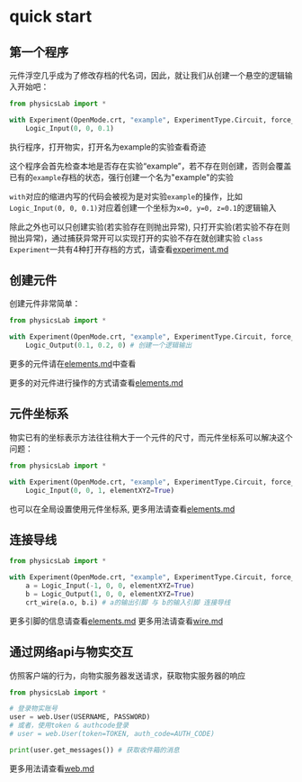 # quick start

## 第一个程序
元件浮空几乎成为了修改存档的代名词，因此，就让我们从创建一个悬空的逻辑输入开始吧：
```Python
from physicsLab import *

with Experiment(OpenMode.crt, "example", ExperimentType.Circuit, force_crt=True):
    Logic_Input(0, 0, 0.1)
```
执行程序，打开物实，打开名为example的实验查看奇迹

这个程序会首先检查本地是否存在实验“example”，若不存在则创建，否则会覆盖已有的`example`存档的状态，强行创建一个名为"example"的实验

`with`对应的缩进内写的代码会被视为是对实验`example`的操作，比如`Logic_Input(0, 0, 0.1)`对应着创建一个坐标为`x=0, y=0, z=0.1`的逻辑输入

除此之外也可以只创建实验(若实验存在则抛出异常), 只打开实验(若实验不存在则抛出异常)，通过捕获异常开可以实现打开的实验不存在就创建实验
`class Experiment`一共有4种打开存档的方式，请查看[experiment.md](experiment.md)

## 创建元件
创建元件非常简单：
```Python
from physicsLab import *

with Experiment(OpenMode.crt, "example", ExperimentType.Circuit, force_crt=True):
    Logic_Output(0.1, 0.2, 0) # 创建一个逻辑输出
```
更多的元件请在[elements.md](./elements.md)中查看

更多的对元件进行操作的方式请查看[elements.md](./elements.md)

## 元件坐标系
物实已有的坐标表示方法往往稍大于一个元件的尺寸，而元件坐标系可以解决这个问题：
```Python
from physicsLab import *

with Experiment(OpenMode.crt, "example", ExperimentType.Circuit, force_crt=True):
    Logic_Input(0, 0, 1, elementXYZ=True)
```
也可以在全局设置使用元件坐标系, 更多用法请查看[elements.md](./elements.md)

## 连接导线
```Python
from physicsLab import *

with Experiment(OpenMode.crt, "example", ExperimentType.Circuit, force_crt=True):
    a = Logic_Input(-1, 0, 0, elementXYZ=True)
    b = Logic_Output(1, 0, 0, elementXYZ=True)
    crt_wire(a.o, b.i) # a的输出引脚 与 b的输入引脚 连接导线
```
更多引脚的信息请查看[elements.md](./elements.md)
更多用法请查看[wire.md](./wire.md)

## 通过网络api与物实交互
仿照客户端的行为，向物实服务器发送请求，获取物实服务器的响应
```Python
from physicsLab import *

# 登录物实账号
user = web.User(USERNAME, PASSWORD)
# 或者，使用token & authcode登录
# user = web.User(token=TOKEN, auth_code=AUTH_CODE)

print(user.get_messages()) # 获取收件箱的消息
```
更多用法请查看[web.md](./web.md)
